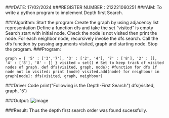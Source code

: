 ###DATE: 17/02/2024
###REGISTER NUMBER : 212221060251
###AIM:
To write a python program to implement Depth first Search.

###Algorithm:
Start the program
Create the graph by using adjacency list representation
Define a function dfs and take the set “visited” is empty
Search start with initial node. Check the node is not visited then print the node.
For each neighbor node, recursively invoke the dfs search.
Call the dfs function by passing arguments visited, graph and starting node.
Stop the program.
###Program:
```
graph = { '5' : ['3','7'], '3' : ['2', '4'], '7' : ['8'], '2' : [], '4' : ['8'], '8' : [] } visited = set() # Set to keep track of visited nodes of graph. def dfs(visited, graph, node): #function for dfs if node not in visited: print (node) visited.add(node) for neighbour in graph[node]: dfs(visited, graph, neighbour)
```

###Driver Code
print("Following is the Depth-First Search") dfs(visited, graph, '5')

###Output:
![image](https://github.com/ShaikSandeep9/AI_Lab_2023-24/assets/103145608/ad8850f1-5c73-4f48-a435-6ab3bbd85f2e)

###Result:
Thus the depth first search order was found sucessfully.

